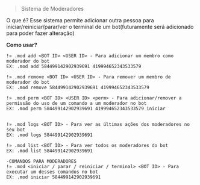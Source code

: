 > Sistema de Moderadores

O que é?
Esse sistema permite adicionar outra pessoa para iniciar/reiniciar/parar/ver o terminal de um bot(futuramente será adicionado para poder fazer alteração)

**Como usar?**
```-COMANDOS PARA DONOS
!» .mod add <BOT ID> <USER ID> - Para adicionar um membro como moderador do bot
EX: .mod add 584499142902939691 419994652343533579

!» .mod remove <BOT ID> <USER ID> - Para remover um membro de moderador do bot
EX: .mod remove 584499142902939691 419994652343533579

!» .mod perm <BOT ID> <USER ID> <perm> - Para adicionar/remover a permissão do uso de um comando a um moderador no bot
EX: .mod perm 584499142902939691 419994652343533579 iniciar


!» .mod logs <BOT ID> - Para ver as últimas ações dos moderadores no seu bot
EX: .mod logs 584499142902939691

!» .mod list <BOT ID> - Para ver todos os moderadores do bot
EX: .mod list 584499142902939691

-COMANDOS PARA MODERADORES
!» .mod <iniciar / parar / reiniciar / terminal> <BOT ID> - Para executar um desses comandos no bot
EX: .mod iniciar 584499142902939691
```